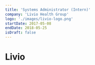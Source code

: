 ```yaml
---
title: 'Systems Administrator (Intern)'
company: 'Livio Health Group'
logo: './images/livio-logo.png'
startDate: 2017-05-08
endDate: 2018-05-25
isDraft: false
---
```


# Livio
